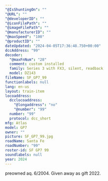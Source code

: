 ```yaml
---
"@IsShuntingOn": ""
"@URL": ""
"@developerID": ""
"@iconFilePath": ""
"@imageFilePath": ""
"@manufacturerID": ""
"@maxSpeed": "100"
"@productID": ""
dateUpdated: "2024-04-05T17:36:48.750+00:00"
dccAddress: "99"
decoder:
  "@maxFnNum": "28"
  comment: custom installed
  family: Series 3 with FX3, silent, readback
  model: DZ143
fileName: SF_GP7_99
functionlabels: null
lang: en-us
layout: train-item
locoaddress:
  dcclocoaddress:
    "@longaddress": "no"
    "@number": "99"
  number: "99"
  protocol: dcc_short
mfg: Atlas
model: GP7
owner: ""
picture: SF_GP7_99.jpg
roadName: Santa Fe
roadNumber: "99"
roster-id: SF GP7 99
soundlabels: null
year: 2024
---
```


preowned aq. 6/2004. Given away as gift 2022.
